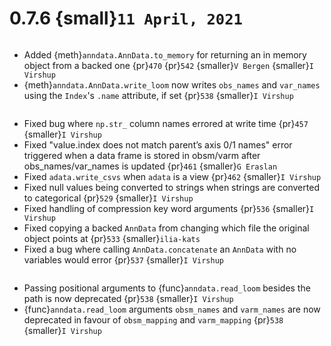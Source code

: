 # 0.7.6 {small}`11 April, 2021`

```{rubric} New features
```

- Added {meth}`anndata.AnnData.to_memory` for returning an in memory object from a backed one {pr}`470` {pr}`542` {smaller}`V Bergen` {smaller}`I Virshup`
- {meth}`anndata.AnnData.write_loom` now writes `obs_names` and `var_names` using the `Index`'s `.name` attribute, if set {pr}`538` {smaller}`I Virshup`

```{rubric} Bug fixes
```

- Fixed bug where `np.str_` column names errored at write time {pr}`457` {smaller}`I Virshup`
- Fixed "value.index does not match parent’s axis 0/1 names" error triggered when a data frame is stored in obsm/varm after obs_names/var_names is updated {pr}`461` {smaller}`G Eraslan`
- Fixed `adata.write_csvs` when `adata` is a view {pr}`462` {smaller}`I Virshup`
- Fixed null values being converted to strings when strings are converted to categorical {pr}`529` {smaller}`I Virshup`
- Fixed handling of compression key word arguments {pr}`536` {smaller}`I Virshup`
- Fixed copying a backed `AnnData` from changing which file the original object points at {pr}`533` {smaller}`ilia-kats`
- Fixed a bug where calling `AnnData.concatenate` an `AnnData` with no variables would error {pr}`537` {smaller}`I Virshup`

```{rubric} Deprecations
```

- Passing positional arguments to {func}`anndata.read_loom` besides the path is now deprecated {pr}`538` {smaller}`I Virshup`
- {func}`anndata.read_loom` arguments `obsm_names` and `varm_names` are now deprecated in favour of `obsm_mapping` and `varm_mapping` {pr}`538` {smaller}`I Virshup`
